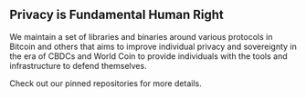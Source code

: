 ## Privacy is Fundamental Human Right

We maintain a set of libraries and binaries around various protocols in Bitcoin and others that aims to improve individual privacy and sovereignty in the era of CBDCs and World Coin to provide individuals with the tools and infrastructure to defend themselves.

Check out our pinned repositories for more details. 

